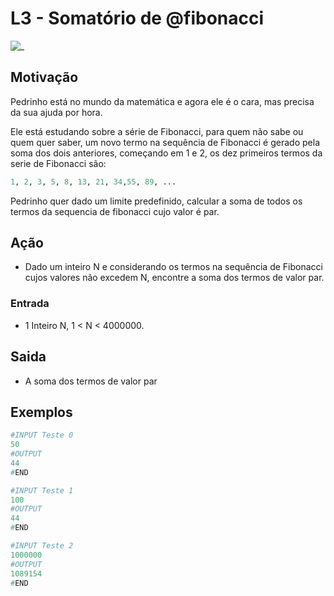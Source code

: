 # L3 - Somatório de @fibonacci

![_](cover.jpg)

## Motivação

Pedrinho está no mundo da matemática e agora ele é o cara, mas precisa da sua ajuda por hora.

Ele está estudando sobre a série de Fibonacci, para quem não sabe ou quem quer saber, um novo termo na sequência de Fibonacci é gerado pela soma dos dois anteriores, começando em 1 e 2, os dez primeiros termos da serie de Fibonacci são:

```py
1, 2, 3, 5, 8, 13, 21, 34,55, 89, ...
```

Pedrinho quer dado um limite predefinido, calcular a soma de todos os termos da sequencia de fibonacci cujo valor é par.

## Ação

- Dado um inteiro N e considerando os termos na sequência de Fibonacci cujos valores não excedem N, encontre a soma dos termos de valor par.

### Entrada

- 1 Inteiro N, 1 \< N \< 4000000.

## Saida

- A soma dos termos de valor par

## Exemplos

``` py
#INPUT Teste 0
50
#OUTPUT
44
#END
```

```py
#INPUT Teste 1
100
#OUTPUT
44
#END
```

```py
#INPUT Teste 2
1000000
#OUTPUT
1089154
#END
```
